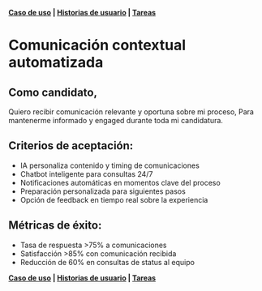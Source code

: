 **[Caso de uso](./uc_3.md) | [Historias de usuario](./us_30.moc.md) | [Tareas](./tk_320.moc.md)**

# Comunicación contextual automatizada
## Como candidato,
Quiero recibir comunicación relevante y oportuna sobre mi proceso,
Para mantenerme informado y engaged durante toda mi candidatura.

## Criterios de aceptación:
- IA personaliza contenido y timing de comunicaciones
- Chatbot inteligente para consultas 24/7
- Notificaciones automáticas en momentos clave del proceso
- Preparación personalizada para siguientes pasos
- Opción de feedback en tiempo real sobre la experiencia

## Métricas de éxito:
- Tasa de respuesta >75% a comunicaciones
- Satisfacción >85% con comunicación recibida
- Reducción de 60% en consultas de status al equipo

**[Caso de uso](./uc_3.md) | [Historias de usuario](./us_30.moc.md) | [Tareas](./tk_320.moc.md)**

